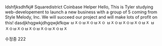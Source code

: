 ldshfjksdhfkj# Squaredistrict
Coinbase Helper
Hello,
This is Tyler studying web-developement to launch a new business with a group of 5 coming from Style Melody, Inc.
We will succeed our project and will make lots of profit on this!
dasdjkhqgwkjdhgqwjkfkqw
ㅂㅈㅇㅂㅈㅇㅂㅈㅇ
ㅂㅈㅇㅂㅈㅇㅂㅈㅇㅂㅈ
ㅂㅈㅇㅂㅈㅇㅂㅈㅇㅂㅈㅇㅂㅈㅇㅂㅈ

수정중
222
